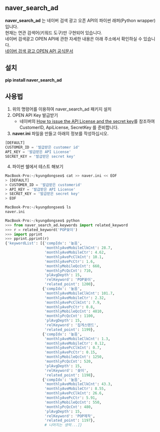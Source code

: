 naver_search_ad
---------------    
**naver_search_ad** 는 네이버 검색 광고 오픈 API의 파이썬 래퍼(Python wrapper)입니다.    
현재는 연관 검색어(키워드 도구)만 구현되어 있습니다.    
네이버 검색광고 OPEN API에 관한 자세한 내용은 아래 주소에서 확인하실 수 있습니다.    
[네이버 검색 광고 OPEN API 공식문서](http://naver.github.io/searchad-apidoc/#/tags/RelKwdStat)    

설치
----
**pip install naver_search_ad**   

사용법
------
1. 위의 명령어를 이용하여 naver_search_ad 패키지 설치
2. OPEN API Key 발급받기
    - 네이버의 [How to issue the API License and the secret key](http://naver.github.io/searchad-apidoc/#/guides)를 참조하여 CustomerID, ApiLicense, SecretKey 를 준비합니다.
3. **naver.ini** 파일을 만들고 아래의 정보를 작성하십시오.
```python
[DEFAULT]
CUSTOMER_ID = '발급받은 customer id'
API_KEY = '발급받은 API License'
SECRET_KEY = '발급받은 secret key'
```
4. 파이썬 쉘에서 테스트 해보기
```python
MacBook-Pro:~/kyungdongseo$ cat >> naver.ini << EOF
> [DEFAULT]
> CUSTOMER_ID = '발급받은 customerid'
> API_KEY = '발급받은 API License'
> SECRET_KEY = '발급받은 secret key'
> EOF

MacBook-Pro:~/kyungdongseo$ ls
naver.ini    

MacBook-Pro:~/kyungdongseo$ python
>>> from naver_search_ad.keywords import related_keyword
>>> r = related_keyword('POP꽂이')
>>> import pprint
>>> pprint.pprint(r)
{'keywordList': [{'compIdx': '높음',
                  'monthlyAveMobileClkCnt': 28.7,
                  'monthlyAveMobileCtr': 4.62,
                  'monthlyAvePcClkCnt': 10.1,
                  'monthlyAvePcCtr': 1.6,
                  'monthlyMobileQcCnt': 660,
                  'monthlyPcQcCnt': 710,
                  'plAvgDepth': 15,
                  'relKeyword': 'POP꽂이',
                  'related_point': 1200},
                 {'compIdx': '높음',
                  'monthlyAveMobileClkCnt': 101.7,
                  'monthlyAveMobileCtr': 2.32,
                  'monthlyAvePcClkCnt': 7.9,
                  'monthlyAvePcCtr': 0.8,
                  'monthlyMobileQcCnt': 4810,
                  'monthlyPcQcCnt': 1100,
                  'plAvgDepth': 15,
                  'relKeyword': '집게스탠드',
                  'related_point': 1199},
                 {'compIdx': '높음',
                  'monthlyAveMobileClkCnt': 1.3,
                  'monthlyAveMobileCtr': 0.12,
                  'monthlyAvePcClkCnt': 0.7,
                  'monthlyAvePcCtr': 0.15,
                  'monthlyMobileQcCnt': 1250,
                  'monthlyPcQcCnt': 520,
                  'plAvgDepth': 15,
                  'relKeyword': '꽂이',
                  'related_point': 1198},
                 {'compIdx': '높음',
                  'monthlyAveMobileClkCnt': 43.3,
                  'monthlyAveMobileCtr': 8.55,
                  'monthlyAvePcClkCnt': 26.6,
                  'monthlyAvePcCtr': 5.91,
                  'monthlyMobileQcCnt': 550,
                  'monthlyPcQcCnt': 480,
                  'plAvgDepth': 15,
                  'relKeyword': 'POP제작',
                  'related_point': 1197},
                  # 나머지는 생략...]}
```
